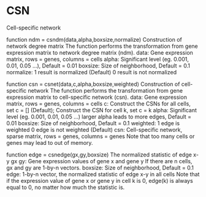 # CSN
Cell-specific network

function ndm = csndm(data,alpha,boxsize,normalize)
 Construction of network degree matrix
 The function performs the transformation from gene expression matrix to network degree matrix (ndm).
 data: Gene expression matrix, rows = genes, columns = cells
 alpha: Significant level (eg. 0.001, 0.01, 0.05 ...), Default = 0.01
 boxsize: Size of neighborhood, Default = 0.1
 normalize: 1 result is normalized (Default)
 0 result is not normalized

function csn = csnet(data,c,alpha,boxsize,weighted)
 Construction of cell-specific network
 The function performs the transformation from gene expression matrix to cell-specific network (csn).
 data: Gene expression matrix, rows = genes, columns = cells
 c: Construct the CSNs for all cells, set c = [] (Default);
 Construct the CSN for cell k, set c = k
 alpha: Significant level (eg. 0.001, 0.01, 0.05 ...)
 larger alpha leads to more edges, Default = 0.01
 boxsize: Size of neighborhood, Default = 0.1
 weighted: 1 edge is weighted
 0 edge is not weighted (Default)
 csn: Cell-specific network, sparse matrix, rows = genes, columns = genes
 Note that too many cells or genes may lead to out of memory.

function edge = csnedge(gx,gy,boxsize)
 The normalized statistic of edge x-y
 gx gy: Gene expression values of gene x and gene y
 If there are n cells, gx and gy are 1-by-n vectors.
 boxsize: Size of neighborhood, Default = 0.1
 edge: 1-by-n vector, the normalized statistic of edge x-y in all cells
 Note that if the expression value of gene x or gene y in cell k is 0, edge(k) is always equal to 0, no matter how much the statistic is.
